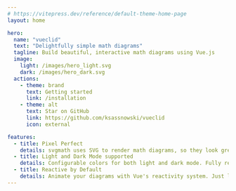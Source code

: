 ```yaml
---
# https://vitepress.dev/reference/default-theme-home-page
layout: home

hero:
  name: "vueclid"
  text: "Delightfully simple math diagrams"
  tagline: Build beautiful, interactive math diagrams using Vue.js
  image:
    light: /images/hero_light.svg
    dark: /images/hero_dark.svg
  actions:
    - theme: brand
      text: Getting started
      link: /installation
    - theme: alt
      text: Star on GitHub
      link: https://github.com/ksassnowski/vueclid
      icon: external

features:
  - title: Pixel Perfect
    details: svgmath uses SVG to render math diagrams, so they look great at any resolution.
  - title: Light and Dark Mode supported
    details: Configurable colors for both light and dark mode. Fully reactive, of course.
  - title: Reactive by Default
    details: Animate your diagrams with Vue's reactivity system. Just like that.
---
```

